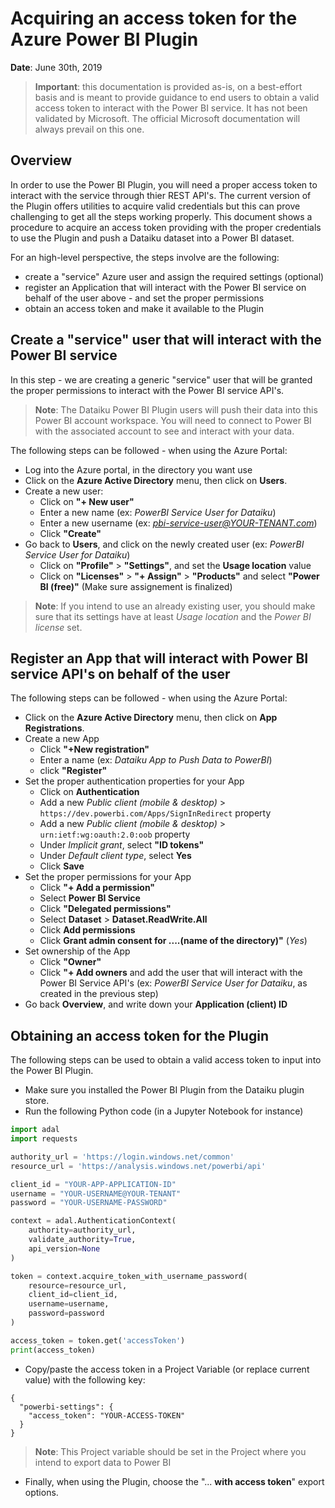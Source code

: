 # Acquiring an access token for the Azure Power BI Plugin

**Date**: June 30th, 2019	

> **Important**: this documentation is provided as-is, on a best-effort basis and is meant to provide guidance
> to end users to obtain a valid access token to interact with the Power BI service. It has not been validated
> by Microsoft. The official Microsoft documentation will always prevail on this one. 

## Overview
In order to use the Power BI Plugin, you will need a proper access token to interact with the service through thier REST API's. 
The current version of the Plugin offers utilities to acquire valid credentials but this can prove challenging to get all the steps working properly. 
This document shows a procedure to acquire an access token providing with the proper credentials to use the Plugin and push a Dataiku dataset into a Power BI dataset.

For an high-level perspective, the steps involve are the following:	
* create a "service" Azure user and assign the required settings (optional)
* register an Application that will interact with the Power BI service on behalf of the user above - and set the proper permissions
* obtain an access token and make it available to the Plugin

## Create a "service" user that will interact with the Power BI service
In this step - we are creating a generic "service" user that will be granted the proper permissions to interact with the Power BI service API's.	
> **Note**:
> The Dataiku Power BI Plugin users will push their data 
> into this Power BI account workspace. You will need to connect 
> to Power BI with the associated account to see and interact with your 
> data.	

The following steps can be followed - when using the Azure Portal:	
* Log into the Azure portal, in the directory you want use 
* Click on the **Azure Active Directory** menu, then click on **Users**.
* Create a new user:
	* Click on **"+ New user"**
	* Enter a new name (ex: *PowerBI Service User for Dataiku*)
	* Enter a new username (ex: *pbi-service-user@YOUR-TENANT.com*)
	* Click **"Create"**
* Go back to **Users**, and click on the newly created user (ex: *PowerBI Service User for Dataiku*)
	* Click on **"Profile"** > **"Settings"**, and set the **Usage location** value
	* Click on **"Licenses"** > **"+ Assign"** > **"Products"** and select **"Power BI (free)"** (Make sure assignement is finalized)
	
>  **Note**:
> If you intend to use an already existing user, you should make sure that its settings have 
> at least *Usage location* and the *Power BI license* set.

## Register an App that will interact with Power BI service API's on behalf of the user
The following steps can be followed - when using the Azure Portal:	
* Click on the **Azure Active Directory** menu, then click on **App Registrations**.
* Create a new App
	* Click **"+New registration"**
	* Enter a name (ex: *Dataiku App to Push Data to PowerBI*)
	* click **"Register"**
* Set the proper authentication properties for your App
	* Click on **Authentication**
	* Add a new *Public client (mobile & desktop)* > ```https://dev.powerbi.com/Apps/SignInRedirect``` property
	* Add a new *Public client (mobile & desktop)* > ```urn:ietf:wg:oauth:2.0:oob``` property
	* Under *Implicit grant*, select **"ID tokens"**
	* Under *Default client type*, select **Yes**
	* Click **Save**
* Set the proper permissions for your App
	* Click **"+ Add a permission"**
	* Select **Power BI Service**
	* Click **"Delegated permissions"**
	* Select **Dataset** > **Dataset.ReadWrite.All**
	* Click **Add permissions**
	* Click **Grant admin consent for ....(name of the directory)"** (*Yes*)
* Set ownership of the App
	* Click **"Owner"**
	* Click **"+ Add owners** and add the user that will interact with the Power BI Service API's (ex: *PowerBI Service User for Dataiku*, as created in the previous step)
* Go back **Overview**, and write down your **Application (client) ID**


## Obtaining an access token for the Plugin
The following steps can be used to obtain a valid access token to input into the Power BI Plugin. 
* Make sure you installed the Power BI Plugin from the Dataiku plugin store. 
* Run the following Python code (in a Jupyter Notebook for instance)
```python
import adal
import requests

authority_url = 'https://login.windows.net/common'
resource_url = 'https://analysis.windows.net/powerbi/api'

client_id = "YOUR-APP-APPLICATION-ID"
username = "YOUR-USERNAME@YOUR-TENANT"
password = "YOUR-USERNAME-PASSWORD"

context = adal.AuthenticationContext(
    authority=authority_url,
    validate_authority=True,
    api_version=None
)

token = context.acquire_token_with_username_password(
    resource=resource_url,
    client_id=client_id,
    username=username,
    password=password
)

access_token = token.get('accessToken')
print(access_token)
```
* Copy/paste the access token in a Project Variable (or replace current value) with the following key:
```
{
  "powerbi-settings": {
    "access_token": "YOUR-ACCESS-TOKEN"
  }
}
```
> **Note**: This Project variable should be set in the Project where you intend to export data to Power BI
* Finally, when using the Plugin, choose the "... **with access token**" export options. 